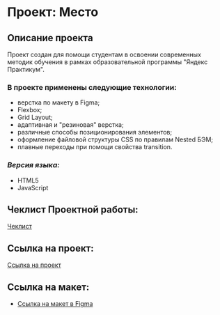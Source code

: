 # Проект: Место
## Описание проекта
Проект создан для помощи студентам в освоении современных методик обучения в рамках образовательной программы "Яндекс Практикум".  
### В проекте применены следующие технологии:
* верстка по макету в Figma;
* Flexbox;
* Grid Layout;
* адаптивная и "резиновая" верстка;
* различные способы позиционирования элементов;
* оформление файловой структуры CSS по правилам Nested БЭМ;
* плавные переходы при помощи свойства transition.
### *Версия языка:* 
* HTML5
* JavaScript
## Чеклист Проектной работы:
[Чеклист](https://code.s3.yandex.net/web-developer/checklists-pdf/new-program/checklist-4.pdf)
## Ссылка на проект:
[Ссылка на проект]()
## Ссылка на макет:
* [Ссылка на макет в Figma](https://www.figma.com/file/2cn9N9jSkmxD84oJik7xL7/JavaScript.-Sprint-4?node-id=0%3A1)